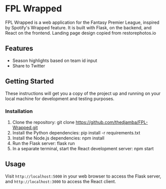 # FPL Wrapped

FPL Wrapped is a web application for the Fantasy Premier League, inspired by Spotify's Wrapped feature. It is built with Flask, on the backend, and React on the frontend. Landing page design copied from restorephotos.io

## Features

- Season highlights based on team id input
- Share to Twitter


## Getting Started

These instructions will get you a copy of the project up and running on your local machine for development and testing purposes.


### Installation

1. Clone the repository: git clone https://github.com/thedjamba/FPL-Wrapped.git
2. Install the Python dependencies: pip install -r requirements.txt
3. Install the Node.js dependencies: npm install
4. Run the Flask server: flask run
5. In a separate terminal, start the React development server: npm start

## Usage

Visit `http://localhost:5000` in your web browser to access the Flask server, and `http://localhost:3000` to access the React client. 





